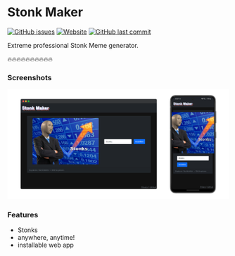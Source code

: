 # Stonk Maker
[![GitHub issues](https://img.shields.io/github/issues/bhunecke/stonk-maker)](https://github.com/bhunecke/stonk-maker/issues)
[![Website](https://img.shields.io/website?down_color=critical&down_message=offline&up_color=success&up_message=online&url=https%3A%2F%2Fstonk-maker.web.app%2F)](https://stonk-maker.web.app/)
[![GitHub last commit](https://img.shields.io/github/last-commit/bhunecke/stonk-maker)](https://github.com/bhunecke/stonk-maker/commits/master)

Extreme professional Stonk Meme generator.

🔥🔥🔥🔥🔥🔥🔥🔥🔥🔥

### Screenshots
![Screenshots](screen.png)

### Features
- Stonks
- anywhere, anytime!
- installable web app
